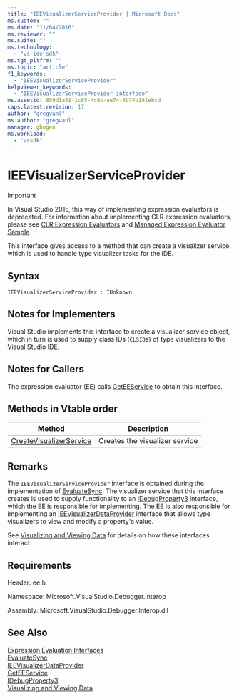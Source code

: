 ```yaml
---
title: "IEEVisualizerServiceProvider | Microsoft Docs"
ms.custom: ""
ms.date: "11/04/2016"
ms.reviewer: ""
ms.suite: ""
ms.technology: 
  - "vs-ide-sdk"
ms.tgt_pltfrm: ""
ms.topic: "article"
f1_keywords: 
  - "IEEVisualizerServiceProvider"
helpviewer_keywords: 
  - "IEEVisualizerServiceProvider interface"
ms.assetid: 859d1a51-1c65-4c8b-ae74-3b74b181ebcd
caps.latest.revision: 17
author: "gregvanl"
ms.author: "gregvanl"
manager: ghogen
ms.workload: 
  - "vssdk"
---
```

# IEEVisualizerServiceProvider
> [!IMPORTANT]
>  In Visual Studio 2015, this way of implementing expression evaluators is deprecated. For information about implementing CLR expression evaluators, please see [CLR Expression Evaluators](https://github.com/Microsoft/ConcordExtensibilitySamples/wiki/CLR-Expression-Evaluators) and [Managed Expression Evaluator Sample](https://github.com/Microsoft/ConcordExtensibilitySamples/wiki/Managed-Expression-Evaluator-Sample).  
  
 This interface gives access to a method that can create a visualizer service, which is used to handle type visualizer tasks for the IDE.  
  
## Syntax  
  
```  
IEEVisualizerServiceProvider : IUnknown  
```  
  
## Notes for Implementers  
 Visual Studio implements this interface to create a visualizer service object, which in turn is used to supply class IDs (`CLSID`s) of type visualizers to the Visual Studio IDE.  
  
## Notes for Callers  
 The expression evaluator (EE) calls [GetEEService](../../../extensibility/debugger/reference/idebugbinder3-geteeservice.md) to obtain this interface.  
  
## Methods in Vtable order  
  
|Method|Description|  
|------------|-----------------|  
|[CreateVisualizerService](../../../extensibility/debugger/reference/ieevisualizerserviceprovider-createvisualizerservice.md)|Creates the visualizer service|  
  
## Remarks  
 The `IEEVisualizerServiceProvider` interface is obtained during the implementation of [EvaluateSync](../../../extensibility/debugger/reference/idebugparsedexpression-evaluatesync.md). The visualizer service that this interface creates is used to supply functionality to an [IDebugProperty3](../../../extensibility/debugger/reference/idebugproperty3.md) interface, which the EE is responsible for implementing. The EE is also responsible for implementing an [IEEVisualizerDataProvider](../../../extensibility/debugger/reference/ieevisualizerdataprovider.md) interface that allows type visualizers to view and modify a property's value.  
  
 See [Visualizing and Viewing Data](../../../extensibility/debugger/visualizing-and-viewing-data.md) for details on how these interfaces interact.  
  
## Requirements  
 Header: ee.h  
  
 Namespace: Microsoft.VisualStudio.Debugger.Interop  
  
 Assembly: Microsoft.VisualStudio.Debugger.Interop.dll  
  
## See Also  
 [Expression Evaluation Interfaces](../../../extensibility/debugger/reference/expression-evaluation-interfaces.md)   
 [EvaluateSync](../../../extensibility/debugger/reference/idebugparsedexpression-evaluatesync.md)   
 [IEEVisualizerDataProvider](../../../extensibility/debugger/reference/ieevisualizerdataprovider.md)   
 [GetEEService](../../../extensibility/debugger/reference/idebugbinder3-geteeservice.md)   
 [IDebugProperty3](../../../extensibility/debugger/reference/idebugproperty3.md)   
 [Visualizing and Viewing Data](../../../extensibility/debugger/visualizing-and-viewing-data.md)
